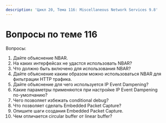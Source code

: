 ```yaml
---
description: 'Цикл 20, Тема 116: Miscellaneous Network Services 9.8'
---
```


# Вопросы по теме 116

Вопросы:

1. Дайте объяснение NBAR.
2. На каких интерфейсах не удастся использовать NBAR?
3. Что должно быть включено для использования NBAR?
4. Дайте объяснение каким образом можно использоваться NBAR для фильтрации HTTP трафика.
5. Дайте объяснение для чего используется IP Event Dampening?
6. Какие параметры применяются при настройке IP Event Dampening по-умолчанию?
7. Чего позволяет избежать conditional debug?
8. Что позволяет сделать Embedded Packet Capture?
9. Опишите шаги создания Embedded Packet Capture.
10. Чем отличается circular buffer от linear buffer?

